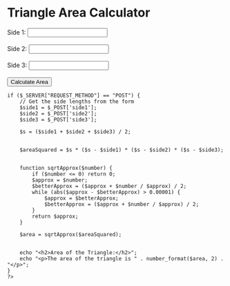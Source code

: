 <!DOCTYPE html>
<html lang="en">
<head>
    <meta charset="UTF-8">
    <meta name="viewport" content="width=device-width, initial-scale=1.0">
    <title>Triangle Area Calculator</title>
</head>
<body>
    <h1>Triangle Area Calculator</h1>
    <form method="post">
        <label for="side1">Side 1:</label>
        <input type="number" id="side1" name="side1" step="any" required><br><br>
        <label for="side2">Side 2:</label>
        <input type="number" id="side2" name="side2" step="any" required><br><br>
        <label for="side3">Side 3:</label>
        <input type="number" id="side3" name="side3" step="any" required><br><br>
        <input type="submit" value="Calculate Area">
    </form>


    if ($_SERVER["REQUEST_METHOD"] == "POST") {
        // Get the side lengths from the form
        $side1 = $_POST['side1'];
        $side2 = $_POST['side2'];
        $side3 = $_POST['side3'];
        
        $s = ($side1 + $side2 + $side3) / 2;

    
        $areaSquared = $s * ($s - $side1) * ($s - $side2) * ($s - $side3);

    
        function sqrtApprox($number) {
            if ($number <= 0) return 0;
            $approx = $number;
            $betterApprox = ($approx + $number / $approx) / 2;
            while (abs($approx - $betterApprox) > 0.00001) {
                $approx = $betterApprox;
                $betterApprox = ($approx + $number / $approx) / 2;
            }
            return $approx;
        }

        $area = sqrtApprox($areaSquared);

      
        echo "<h2>Area of the Triangle:</h2>";
        echo "<p>The area of the triangle is " . number_format($area, 2) . "</p>";
    }
    ?>
</body>
</html>
